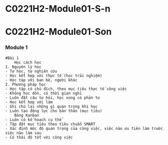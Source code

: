 # C0221H2-Module01-S-n
# C0221H2-Module01-Son
### Module 1
	#Bài 1
		Học cách học
	1. Nguyên lý học
	- Tự học, tự nghiên cứu
	- Học kết hợp với thực tế (học trải nghiệm)
	- Học tập với bạn bè, người khác
	2. Phương pháp học
	- Học tập có chủ đích, theo mục tiêu thực tế công việc
	- Không học dồn, có thời gian nghỉ 
	- Luôn đặt câu tự hỏi, học xong có phản tư
	- Học kết hợp với làm
	- Ghi chú lại những gì quan trọng khi học
	- Luôn tạo động lực cho bản thân (mục tiêu)
		Bảng Kanban
	- Luôn có kế hoạch cụ thể 
	- Tập đặt mục tiêu theo tiêu chuẩn SMART
	- Xác định mức độ quan trọng của công việc, việc nào ưu tiên làm trước việc nào làm sau
	- Có thái độ tốt với công việc

